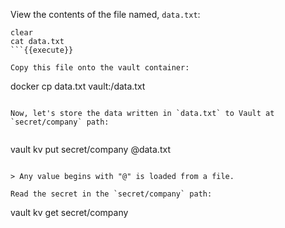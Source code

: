 View the contents of the file named, `data.txt`:   

```
clear
cat data.txt
```{{execute}}

Copy this file onto the vault container:

```
docker cp data.txt vault:/data.txt
```{{execute}}

Now, let's store the data written in `data.txt` to Vault at `secret/company` path:


```
vault kv put secret/company @data.txt
```{{execute}}

> Any value begins with "@" is loaded from a file.

Read the secret in the `secret/company` path:

```
vault kv get secret/company
```{{execute}}
